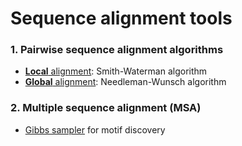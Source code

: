 # Sequence alignment tools 

### 1.  **Pairwise** sequence alignment algorithms
- [**Local** alignment](https://github.com/ileisus/Computational-Biology/tree/main/pairwise-align/local-align): Smith-Waterman algorithm
- [**Global** alignment](https://github.com/ileisus/computational-biology/tree/main/pairwise-align/needleman-wunsch-algorithm): Needleman-Wunsch algorithm
### 2. **Multiple** sequence alignment (MSA)
- [Gibbs sampler](https://github.com/ileisus/computational-biology/tree/main/multiple-seq-alignment) for motif discovery 
